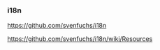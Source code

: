 ### i18n

https://github.com/svenfuchs/i18n

https://github.com/svenfuchs/i18n/wiki/Resources

```
```



